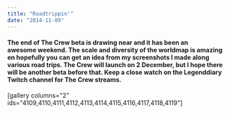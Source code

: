```yaml
---
title: "Roadtrippin'"
date: "2014-11-09"
---
```


#### The end of The Crew beta is drawing near and it has been an awesome weekend. The scale and diversity of the worldmap is amazing en hopefully you can get an idea from my screenshots I made along various road trips. The Crew will launch on 2 December, but I hope there will be another beta before that. Keep a close watch on the Legenddiary Twitch channel for The Crew streams.

\[gallery columns="2" ids="4109,4110,4111,4112,4113,4114,4115,4116,4117,4118,4119"\]

